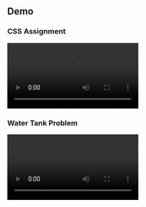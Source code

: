 ## Demo

### CSS Assignment
![CSS Assignment](/demo/cssassignment.mp4)

### Water Tank Problem
![Water Tank Problem](/demo/watertank.mp4)